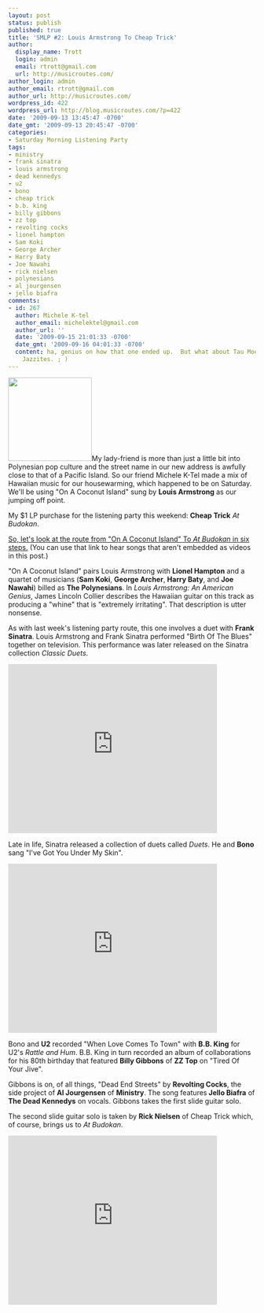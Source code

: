 ```yaml
---
layout: post
status: publish
published: true
title: 'SMLP #2: Louis Armstrong To Cheap Trick'
author:
  display_name: Trott
  login: admin
  email: rtrott@gmail.com
  url: http://musicroutes.com/
author_login: admin
author_email: rtrott@gmail.com
author_url: http://musicroutes.com/
wordpress_id: 422
wordpress_url: http://blog.musicroutes.com/?p=422
date: '2009-09-13 13:45:47 -0700'
date_gmt: '2009-09-13 20:45:47 -0700'
categories:
- Saturday Morning Listening Party
tags:
- ministry
- frank sinatra
- louis armstrong
- dead kennedys
- u2
- bono
- cheap trick
- b.b. king
- billy gibbons
- zz top
- revolting cocks
- lionel hampton
- Sam Koki
- George Archer
- Harry Baty
- Joe Nawahi
- rick nielsen
- polynesians
- al jourgensen
- jello biafra
comments:
- id: 267
  author: Michele K-tel
  author_email: michelektel@gmail.com
  author_url: ''
  date: '2009-09-15 21:01:33 -0700'
  date_gmt: '2009-09-16 04:01:33 -0700'
  content: ha, genius on how that one ended up.  But what about Tau Moe's Hawaiian
    Jazzites. ; )
---
```

<p><img class="alignright" src="http://image.listen.com/img/170x170/5/9/8/1/1601895_170x170.jpg" alt="" width="170" height="170" />My lady-friend is more than just a little bit into Polynesian pop culture and the street name in our new address is awfully close to that of a Pacific Island.  So our friend Michele K-Tel made a mix of Hawaiian music for our housewarming, which happened to be on Saturday.  We'll be using "On A Coconut Island" sung by <strong>Louis Armstrong</strong> as our jumping off point.</p>
<p>My $1 LP purchase for the listening party this weekend: <strong>Cheap Trick</strong> <em>At Budokan</em>.</p>
<p><a href="http://musicroutes.com/route.php?route=1204ace6f57a91df72907bb332070a05" target="_blank">So, let's look at the route from "On A Coconut Island" To <em>At Budokan</em> in six steps.</a>  (You can use that link to hear songs that aren't embedded as videos in this post.)</p>
<p>"On A Coconut Island" pairs Louis Armstrong with <strong>Lionel Hampton</strong> and a quartet of musicians (<strong>Sam Koki</strong>, <strong>George Archer</strong>, <strong>Harry Baty</strong>, and <strong>Joe Nawahi</strong>) billed as <strong>The Polynesians</strong>.  In <em>Louis Armstrong: An American Genius</em>, James Lincoln Collier describes the Hawaiian guitar on this track as producing a "whine" that is "extremely irritating".  That description is utter nonsense.</p>
<p>As with last week's listening party route, this one involves a duet with <strong>Frank Sinatra</strong>.  Louis Armstrong and Frank Sinatra performed "Birth Of The Blues" together on television.  This performance was later released on the Sinatra collection <em>Classic Duets</em>.</p>
<p><object classid="clsid:d27cdb6e-ae6d-11cf-96b8-444553540000" width="425" height="344" codebase="http://download.macromedia.com/pub/shockwave/cabs/flash/swflash.cab#version=6,0,40,0"><param name="allowFullScreen" value="true" /><param name="allowscriptaccess" value="always" /><param name="src" value="http://www.youtube.com/v/A9k4uKcuLGk&amp;hl=en&amp;fs=1&amp;" /><param name="allowfullscreen" value="true" /><embed type="application/x-shockwave-flash" width="425" height="344" src="http://www.youtube.com/v/A9k4uKcuLGk&amp;hl=en&amp;fs=1&amp;" allowscriptaccess="always" allowfullscreen="true"></embed></object></p>
<p>Late in life, Sinatra released a collection of duets called <em>Duets</em>.  He and <strong>Bono</strong> sang "I've Got You Under My Skin".</p>
<p><object classid="clsid:d27cdb6e-ae6d-11cf-96b8-444553540000" width="425" height="344" codebase="http://download.macromedia.com/pub/shockwave/cabs/flash/swflash.cab#version=6,0,40,0"><param name="allowFullScreen" value="true" /><param name="allowscriptaccess" value="always" /><param name="src" value="http://www.youtube.com/v/sL_EKEVtmSU&amp;hl=en&amp;fs=1&amp;" /><param name="allowfullscreen" value="true" /><embed type="application/x-shockwave-flash" width="425" height="344" src="http://www.youtube.com/v/sL_EKEVtmSU&amp;hl=en&amp;fs=1&amp;" allowscriptaccess="always" allowfullscreen="true"></embed></object></p>
<p>Bono and <strong>U2</strong> recorded "When Love Comes To Town"  with <strong>B.B. King</strong> for U2's <em>Rattle and Hum</em>.  B.B. King in turn recorded an album of collaborations for his 80th birthday that featured <strong>Billy Gibbons</strong> of <strong>ZZ Top</strong> on "Tired Of Your Jive".  </p>
<p>Gibbons is on, of all things, "Dead End Streets" by <strong>Revolting Cocks</strong>, the side project of <strong>Al Jourgensen</strong> of <strong>Ministry</strong>.  The song features<strong> Jello Biafra</strong> of <strong>The Dead Kennedys</strong> on vocals.  Gibbons takes the first slide guitar solo.</p>
<p>The second slide guitar solo is taken by <strong>Rick Nielsen</strong> of Cheap Trick which, of course, brings us to <em>At Budokan</em>.</p>
<p><object width="425" height="344"><param name="movie" value="http://www.youtube.com/v/20Rg25OLG2I&hl=en&fs=1&"></param><param name="allowFullScreen" value="true"></param><param name="allowscriptaccess" value="always"></param><embed src="http://www.youtube.com/v/20Rg25OLG2I&hl=en&fs=1&" type="application/x-shockwave-flash" allowscriptaccess="always" allowfullscreen="true" width="425" height="344"></embed></object></p>
